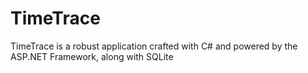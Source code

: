 # TimeTrace
TimeTrace is a robust application crafted with C# and powered by the ASP.NET Framework, along with SQLite
